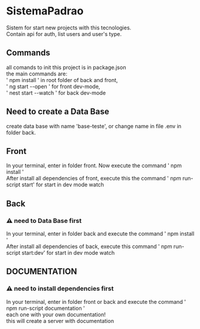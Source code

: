 # SistemaPadrao
 Sistem for start new projects with this tecnologies. <br />
 Contain api for auth, list users and user's type.

## Commands
 all comands to init this project is in package.json <br />
 the main commands are: <br />
 ' npm install ' in root folder of back and front,<br />
 ' ng start --open ' for front dev-mode,<br />
 ' nest start --watch ' for back dev-mode

## Need to create a Data Base
 create data base with name 'base-teste', or change name in file .env in folder back.

## Front
 In your terminal, enter in folder front. Now execute the command ' npm install '<br />
 After install all dependencies of front, execute this the command ' npm run-script start' for start in dev mode watch

 ## Back
 ### :warning: need to Data Base first
 In your terminal, enter in folder back and execute the command ' npm install '<br />
 After install all dependencies of back, execute this command ' npm run-script start:dev' for start in dev mode watch

## DOCUMENTATION
 ### :warning: need to install dependencies first
 In your terminal, enter in folder front or back and execute the command ' npm run-script documentation '<br />
 each one with your own documentation!<br />
 this will create a server with documentation